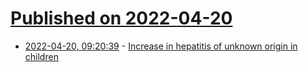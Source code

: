 # [Published on 2022-04-20](index.md)

* [2022-04-20, 09:20:39](https://news.ycombinator.com/item?id=31094459) - [Increase in hepatitis of unknown origin in children](https://www.rte.ie/news/ireland/2022/0419/1293155-hepatitis-children/)
